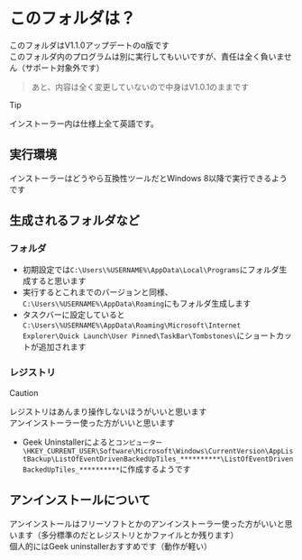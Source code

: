 # このフォルダは？
このフォルダはV1.1.0アップデートのα版です<br>
このフォルダ内のプログラムは別に実行してもいいですが、責任は全く負いません（サポート対象外です）<br>
>あと、内容は全く変更していないので中身はV1.0.1のままです

> [!TIP]
> インストーラー内は仕様上全て英語です。

## 実行環境
インストーラーはどうやら互換性ツールだとWindows 8以降で実行できるようです

## 生成されるフォルダなど
### フォルダ
* 初期設定では`C:\Users\%USERNAME%\AppData\Local\Programs`にフォルダ生成すると思います<br>
* 実行するとこれまでのバージョンと同様、`C:\Users\%USERNAME%\AppData\Roaming`にもフォルダ生成します<br>
* タスクバーに設定していると`C:\Users\%USERNAME%\AppData\Roaming\Microsoft\Internet Explorer\Quick Launch\User Pinned\TaskBar\Tombstones\`にショートカットが追加されます
### レジストリ
> [!CAUTION]
> レジストリはあんまり操作しないほうがいいと思います<br>
>アンインストーラー使った方がいいと思います

* Geek Uninstallerによると`コンピューター\HKEY_CURRENT_USER\Software\Microsoft\Windows\CurrentVersion\AppListBackup\ListOfEventDrivenBackedUpTiles_**********\ListOfEventDrivenBackedUpTiles_**********`に作成するようです


## アンインストールについて
アンインストールはフリーソフトとかのアンインストーラー使った方がいいと思います（多分標準のだとレジストリとかファイルとか残ります）<br>
個人的にはGeek uninstallerおすすめです（動作が軽い）



